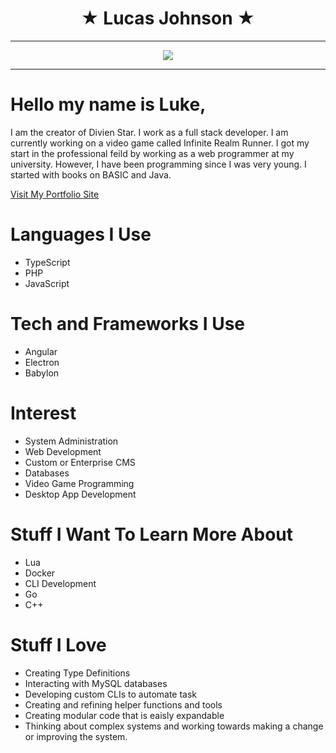 <h1 align="center">
 &#9733; Lucas Johnson &#9733;
</h1>

---

<p align="center">
<img src="https://divinestarapparel.com/wp-content/uploads/2021/02/logo-small.png"/>
</p>

---

# Hello my name is Luke, 

I am the creator of Divien Star. I work as a full stack developer. 
I am currently working on a video game called Infinite Realm Runner. 
I got my start in the professional feild by working as a web programmer at my university. 
However, I have been programming since I was very young. I started with books on BASIC and Java.

<a href="https://lukejohnson.media/">
Visit My Portfolio Site
</a>

# Languages I Use
- TypeScript
- PHP
- JavaScript

# Tech and Frameworks I Use
- Angular
- Electron
- Babylon

# Interest
- System Administration
- Web Development
- Custom or Enterprise CMS
- Databases
- Video Game Programming
- Desktop App Development 

# Stuff I Want To Learn More About
- Lua
- Docker
- CLI Development
- Go
- C++

# Stuff I Love
- Creating Type Definitions
- Interacting with MySQL databases
- Developing custom CLIs to automate task
- Creating and refining helper functions and tools 
- Creating modular code that is eaisly expandable 
- Thinking about complex systems and working towards making a change or improving the system.

